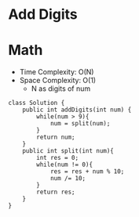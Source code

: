 # Add Digits

# Math

- Time Complexity: O(N)
- Space Complexity: O(1)
  - N as digits of num

```
class Solution {
    public int addDigits(int num) {
        while(num > 9){
            num = split(num);
        }
        return num;
    }
    public int split(int num){
        int res = 0;
        while(num != 0){
            res = res + num % 10;
            num /= 10;
        }
        return res;
    }
}
```
